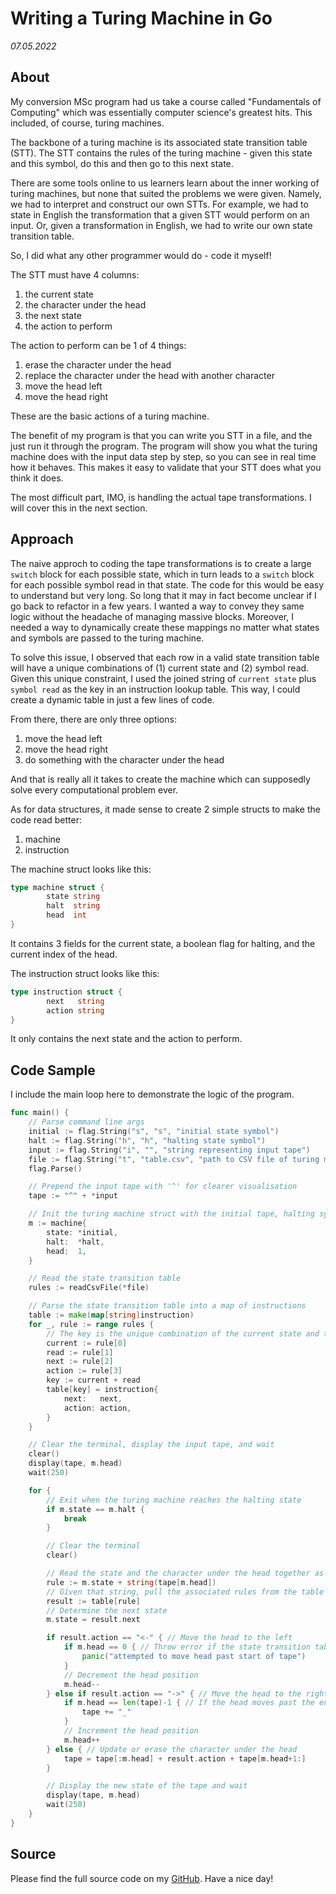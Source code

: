 # Writing a Turing Machine in Go

_07.05.2022_

## About

My conversion MSc program had us take a course called "Fundamentals of Computing" which was essentially computer science's greatest hits. This included, of course, turing machines.

The backbone of a turing machine is its associated state transition table (STT). The STT contains the rules of the turing machine - given this state and this symbol, do this and then go to this next state. 

There are some tools online to us learners learn about the inner working of turing machines, but none that suited the problems we were given. Namely, we had to interpret and construct our own STTs. For example, we had to state in English the transformation that a given STT would perform on an input. Or, given a transformation in English, we had to write our own state transition table.

So, I did what any other programmer would do - code it myself!

The STT must have 4 columns:
1. the current state
2. the character under the head
3. the next state
4. the action to perform

The action to perform can be 1 of 4 things:
1. erase the character under the head
2. replace the character under the head with another character
3. move the head left
4. move the head right

These are the basic actions of a turing machine.

The benefit of my program is that you can write you STT in a file, and the just run it through the program. The program will show you what the turing machine does with the input data step by step, so you can see in real time how it behaves. This makes it easy to validate that your STT does what you think it does.

The most difficult part, IMO, is handling the actual tape transformations. I will cover this in the next section.

## Approach

The naive approch to coding the tape transformations is to create a large `switch` block for each possible state, which in turn leads to a `switch` block for each possible symbol read in that state. The code for this would be easy to understand but very long. So long that it may in fact become unclear if I go back to refactor in a few years. I wanted a way to convey they same logic without the headache of managing massive blocks. Moreover, I needed a way to dynamically create these mappings no matter what states and symbols are passed to the turing machine.

To solve this issue, I observed that each row in a valid state transition table will have a unique combinations of (1) current state and (2) symbol read. Given this unique constraint, I used the joined string of `current state` plus `symbol read` as the key in an instruction lookup table. This way, I could create a dynamic table in just a few lines of code.

From there, there are only three options:
1. move the head left
2. move the head right
3. do something with the character under the head

And that is really all it takes to create the machine which can supposedly solve every computational problem ever.

As for data structures, it made sense to create 2 simple structs to make the code read better:
1. machine
2. instruction

The machine struct looks like this:
```go
type machine struct {
        state string
        halt  string
        head  int
}
```

It contains 3 fields for the current state, a boolean flag for halting, and the current index of the head.

The instruction struct looks like this:
```go
type instruction struct {
        next   string
        action string
}
```

It only contains the next state and the action to perform.


## Code Sample

I include the main loop here to demonstrate the logic of the program.

```go
func main() {
	// Parse command line args
	initial := flag.String("s", "s", "initial state symbol")
	halt := flag.String("h", "h", "halting state symbol")
	input := flag.String("i", "", "string representing input tape")
	file := flag.String("t", "table.csv", "path to CSV file of turing machine rules")
	flag.Parse()

	// Prepend the input tape with '^' for clearer visualisation
	tape := "^" + *input

	// Init the turing machine struct with the initial tape, halting symbol and the head at position 1
	m := machine{
		state: *initial,
		halt:  *halt,
		head:  1,
	}

	// Read the state transition table
	rules := readCsvFile(*file)

	// Parse the state transition table into a map of instructions
	table := make(map[string]instruction)
	for _, rule := range rules {
		// The key is the unique combination of the current state and the character read
		current := rule[0]
		read := rule[1]
		next := rule[2]
		action := rule[3]
		key := current + read
		table[key] = instruction{
			next:   next,
			action: action,
		}
	}

	// Clear the terminal, display the input tape, and wait
	clear()
	display(tape, m.head)
	wait(250)

	for {
		// Exit when the turing machine reaches the halting state
		if m.state == m.halt {
			break
		}

		// Clear the terminal
		clear()

		// Read the state and the character under the head together as a string
		rule := m.state + string(tape[m.head])
		// Given that string, pull the associated rules from the table
		result := table[rule]
		// Determine the next state
		m.state = result.next

		if result.action == "<-" { // Move the head to the left
			if m.head == 0 { // Throw error if the state transition table is buggy
				panic("attempted to move head past start of tape")
			}
			// Decrement the head position
			m.head--
		} else if result.action == "->" { // Move the head to the right
			if m.head == len(tape)-1 { // If the head moves past the end of the tape, we treat it as adding a blank space to the end of the tape
				tape += "_"
			}
			// Increment the head position
			m.head++
		} else { // Update or erase the character under the head
			tape = tape[:m.head] + result.action + tape[m.head+1:]
		}

		// Display the new state of the tape and wait
		display(tape, m.head)
		wait(250)
	}
}
```

## Source

Please find the full source code on my [GitHub](https://github.com/adamkgray/turingMachine). Have a nice day!